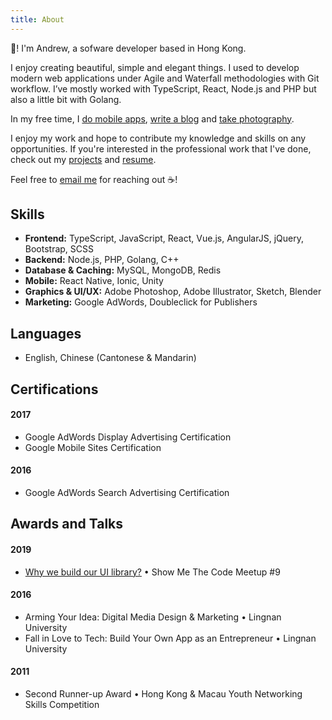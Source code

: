 ```yaml
---
title: About
---
```


👋! I'm Andrew, a sofware developer based in Hong Kong.

I enjoy creating beautiful, simple and elegant things. I used to develop modern web applications under Agile and Waterfall methodologies with Git workflow. I’ve mostly worked with TypeScript, React, Node.js and PHP but also a little bit with Golang. 

In my free time, I [do mobile apps](https://itunes.apple.com/us/developer/man-chun-mok/id1350308720), [write a blog](https://medium.com/@andrewmmc) and [take photography](https://vsco.co/andrewmmc).

I enjoy my work and hope to contribute my knowledge and skills on any opportunities. If you're interested in the professional work that I've done, check out my [projects](https://andrewmmc.com/projects) and [resume](https://www.linkedin.com/in/andrewmmc).

Feel free to [email me](mailto:hello@andrewmmc.com) for reaching out ☕!

## Skills
* **Frontend:** TypeScript, JavaScript, React, Vue.js, AngularJS, jQuery, Bootstrap, SCSS
* **Backend:** Node.js, PHP, Golang, C++
* **Database & Caching:** MySQL, MongoDB, Redis
* **Mobile:** React Native, Ionic, Unity
* **Graphics & UI/UX:** Adobe Photoshop, Adobe Illustrator, Sketch, Blender
* **Marketing:** Google AdWords, Doubleclick for Publishers

## Languages
* English, Chinese (Cantonese & Mandarin)

## Certifications
#### 2017
* Google AdWords Display Advertising Certification
* Google Mobile Sites Certification

#### 2016
* Google AdWords Search Advertising Certification

## Awards and Talks
#### 2019
* [Why we build our UI library?](https://github.com/andrewmmc/share/blob/master/20190301-ui-library/README.md) • Show Me The Code Meetup #9

#### 2016
* Arming Your Idea: Digital Media Design & Marketing • Lingnan University
* Fall in Love to Tech: Build Your Own App as an Entrepreneur • Lingnan University

#### 2011
* Second Runner-up Award • Hong Kong & Macau Youth Networking Skills Competition
